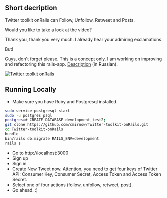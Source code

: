 ## Short decription
Twitter toolkit onRails can Follow, Unfollow, Retweet and Posts.

Would you like to take a look at the video?

Thank you, thank you very much. I already hear your admiring exclamations.

But!

Guys, don't forget please. This is a concept only. I am working on improving and refactoring this rails-app.
[Description](https://masterpro.ws/ruby-on-rails-twitter-tools) (in Russian).


[![Twitter toolkit onRails](https://img.youtube.com/vi/0nKzoxSbt1c/0.jpg)](https://www.youtube.com/watch?v=0nKzoxSbt1c "Twitter toolkit onRails")

## Running Locally
* Make sure you have Ruby and Postgresql installed.
```bash
sudo service postgresql start
sudo -u postgres psql
postgres=# CREATE DATABASE development_test2;
git clone https://github.com/cmirnow/Twitter-toolkit-onRails.git
cd Twitter-toolkit-onRails
bundle
bin/rails db:migrate RAILS_ENV=development
rails s
```
* Go to http://localhost:3000
* Sign up
* Sign in
* Create New Tweet now. Attention, you need to get four keys of Twitter API: Consumer Key, Consumer Secret, Access Token and Access Token Secret.
* Select one of four actions (follow, unfollow, retweet, post).
* Go ahead. :)
